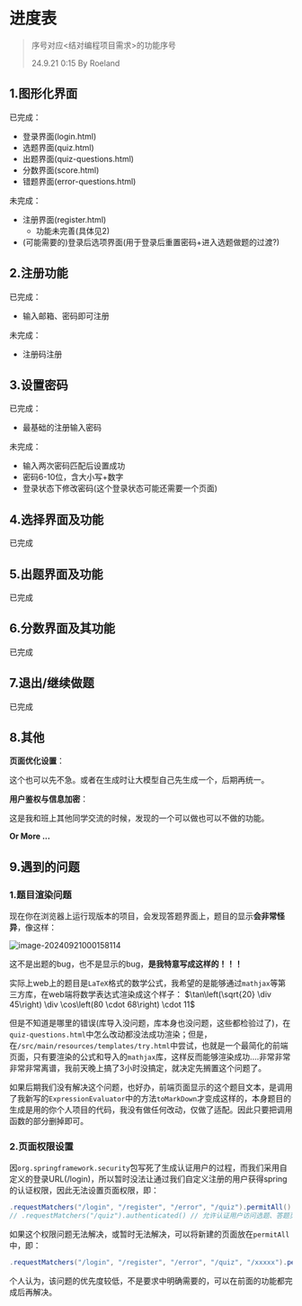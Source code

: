 # 进度表

> 序号对应<结对编程项目需求>的功能序号
>
> 24.9.21 0:15 By Roeland

## 1.图形化界面

已完成：

- 登录界面(login.html)
- 选题界面(quiz.html)
- 出题界面(quiz-questions.html)
- 分数界面(score.html)
- 错题界面(error-questions.html)

未完成：

- 注册界面(register.html)
  - 功能未完善(具体见2)
- (可能需要的)登录后选项界面(用于登录后重置密码+进入选题做题的过渡?)

## 2.注册功能

已完成：

- 输入邮箱、密码即可注册

未完成：

- 注册码注册

## 3.设置密码

已完成：

- 最基础的注册输入密码

未完成：

- 输入两次密码匹配后设置成功
- 密码6-10位，含大小写+数字
- 登录状态下修改密码(这个登录状态可能还需要一个页面)

## 4.选择界面及功能

已完成

## 5.出题界面及功能

已完成

## 6.分数界面及其功能

已完成

## 7.退出/继续做题

已完成

## 8.其他

**页面优化设置**：

这个也可以先不急。或者在生成时让大模型自己先生成一个，后期再统一。

**用户鉴权与信息加密**：

这是我和班上其他同学交流的时候，发现的一个可以做也可以不做的功能。

**Or More ...**

## 9.遇到的问题

### 1.**题目渲染问题**

现在你在浏览器上运行现版本的项目，会发现答题界面上，题目的显示**会非常怪异**，像这样：

![image-20240921000158114](https://cdn.jsdelivr.net/gh/SomeFnone/blog_pic@main/img/image-20240921000158114.png)

这不是出题的bug，也不是显示的bug，**是我特意写成这样的！！！**

实际上web上的题目是`LaTeX`格式的数学公式，我希望的是能够通过`mathjax`等第三方库，在web端将数学表达式渲染成这个样子：
$\tan\left(\sqrt{20} \div 45\right) \div \cos\left(80 \cdot 68\right) \cdot 11$

但是不知道是哪里的错误(库导入没问题，库本身也没问题，这些都检验过了)，在`quiz-questions.html`中怎么改动都没法成功渲染；但是，在`/src/main/resources/templates/try.html`中尝试，也就是一个最简化的前端页面，只有要渲染的公式和导入的`mathjax`库，这样反而能够渲染成功....非常非常非常非常离谱，我前天晚上搞了3小时没搞定，就决定先搁置这个问题了。

如果后期我们没有解决这个问题，也好办，前端页面显示的这个题目文本，是调用了我新写的`ExpressionEvaluator`中的方法`toMarkDown`才变成这样的，本身题目的生成是用的你个人项目的代码，我没有做任何改动，仅做了适配。因此只要把调用函数的部分删掉即可。

### **2.页面权限设置**

因`org.springframework.security`包写死了生成认证用户的过程，而我们采用自定义的登录URL(/login)，所以暂时没法让通过我们自定义注册的用户获得spring的认证权限，因此无法设置页面权限，即：

```java
.requestMatchers("/login", "/register", "/error", "/quiz").permitAll() // 允许未认证用户访问登录、注册和错误页面
// .requestMatchers("/quiz").authenticated() // 允许认证用户访问选题、答题页面
```

如果这个权限问题无法解决，或暂时无法解决，可以将新建的页面放在`permitAll`中，即：

```java
.requestMatchers("/login", "/register", "/error", "/quiz", "/xxxxx").permitAll() // 允许未认证用户访问登录、注册和错误等页面
```

个人认为，该问题的优先度较低，不是要求中明确需要的，可以在前面的功能都完成后再解决。